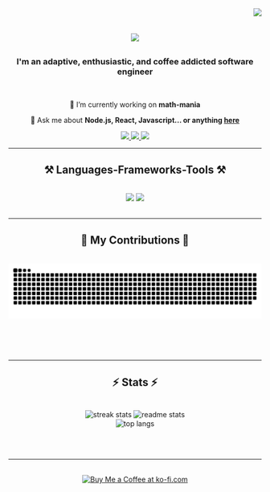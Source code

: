 <img align="right" src="https://visitor-badge.laobi.icu/badge?page_id=ZeroBitzz.ZeroBitzz" />

<h1 align="center">
    <img src="https://readme-typing-svg.herokuapp.com/?color=white?font=Righteous&size=35&center=true&vCenter=true&width=500&height=70&duration=4000&lines=Hey!+👋;+I'm+Broderick+Howell!;" />
</h1>

<h3 align="center">I'm an adaptive, enthusiastic, and coffee addicted software engineer</h3>

<br/>

<div align="center">
 
 🔭 I’m currently working on **math-mania**

💬 Ask me about **Node.js, React, Javascript... or anything [here](https://github.com/ZeroBitzz/ZeroBitzz/issues)**

 </div>
 
<div align="center"> 
  <a href="mailto:zerothesu@gmail.com">
    <img src="https://img.shields.io/badge/Gmail-333333?style=for-the-badge&logo=gmail&logoColor=red" />
  </a>
  <a href="https://linkedin.com/in/https://www.linkedin.com/in/broderick-howell-43b0161a4/" target="_blank">
    <img src="https://img.shields.io/badge/LinkedIn-0077B5?style=for-the-badge&logo=linkedin&logoColor=white" target="_blank" />
  </a>
  <a href="https://https://papaya-kringle-fb67c6.netlify.app/" target="_blank">
     <img src="https://img.shields.io/badge/Portfolio-FF5722?style=for-the-badge&logo=todoist&logoColor=white" target="_blank" /> <!-- sqlite, safari, google-chrome are other good icon options -->
  </a>
</div>

 <hr/>
 
<h2 align="center">⚒️ Languages-Frameworks-Tools ⚒️</h2>
<br/>
<div align="center">
    <img src="https://skillicons.dev/icons?i=react,bootstrap,html,css,vscode,github,figma,git,php,r" />
    <img src="https://skillicons.dev/icons?i=nodejs,python,javascript,express,mongodb,c,java,mysql" /><br>
</div>

<br/>
<hr/>

<div align="center">
  <h2>🐍 My Contributions 🐍</h2>
  <br>
  <img alt="snake eating my contributions" src="https://raw.githubusercontent.com/ZeroBitzz/ZeroBitzz/output/github-contribution-grid-snake.svg" />
  
  <br/><br/><br/>
</div>

<hr/>

<h2 align="center">⚡ Stats ⚡</h2>
<br>
<div align=center>
  <img width=390 src="https://github-readme-streak-stats.vercel.app/?username=ZeroBitzz&theme=react&border_radius=10" alt="streak stats"/>
  <img width=390 src="https://github-readme-stats.vercel.app/api?username=ZeroBitzz&show_icons=true&theme=react&rank_icon=github&border_radius=10" alt="readme stats" />
  <br/>
  <img width=325 align="center" src="https://github-readme.vercel.app/api/top-langs/?username=ZeroBitzz&hide=HTML&langs_count=8&layout=compact&theme=react&border_radius=10&size_weight=0.5&count_weight=0.5&exclude_repo=github-readme-stats" alt="top langs" />
</div>

<br/><br/>

<hr/>

<br/>

<div align="center">
<a href='https://ko-fi.com/V7V4RAK9C' target='_blank'><img height='64' style='border:0px;height:64px;' src='https://storage.ko-fi.com/cdn/kofi1.png?v=3' border='0' alt='Buy Me a Coffee at ko-fi.com' /></a>
</div>

<br/>
